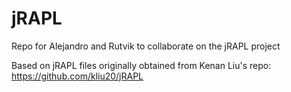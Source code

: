# jRAPL
Repo for Alejandro and Rutvik to collaborate on the jRAPL project

Based on jRAPL files originally obtained from Kenan Liu's repo: https://github.com/kliu20/jRAPL
